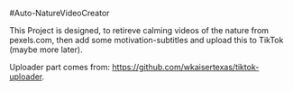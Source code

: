 #Auto-NatureVideoCreator

This Project is designed, to retireve calming videos of the nature from pexels.com, then add some motivation-subtitles and upload this to TikTok (maybe more later).

Uploader part comes from: https://github.com/wkaisertexas/tiktok-uploader.